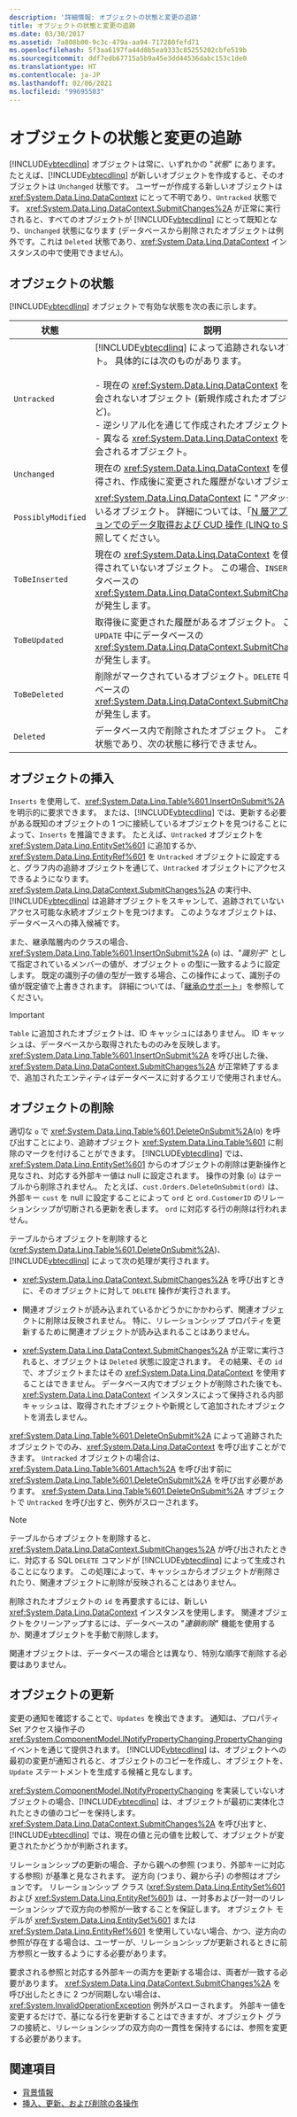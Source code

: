 ```yaml
---
description: '詳細情報: オブジェクトの状態と変更の追跡'
title: オブジェクトの状態と変更の追跡
ms.date: 03/30/2017
ms.assetid: 7a808b00-9c3c-479a-aa94-717280fefd71
ms.openlocfilehash: 5f3aa6197fa44d8b5ea9333c85255202cbfe519b
ms.sourcegitcommit: ddf7edb67715a5b9a45e3dd44536dabc153c1de0
ms.translationtype: HT
ms.contentlocale: ja-JP
ms.lasthandoff: 02/06/2021
ms.locfileid: "99695503"
---
```

# <a name="object-states-and-change-tracking"></a>オブジェクトの状態と変更の追跡

[!INCLUDE[vbtecdlinq](../../../../../../includes/vbtecdlinq-md.md)] オブジェクトは常に、いずれかの "*状態*" にあります。 たとえば、[!INCLUDE[vbtecdlinq](../../../../../../includes/vbtecdlinq-md.md)] が新しいオブジェクトを作成すると、そのオブジェクトは `Unchanged` 状態です。 ユーザーが作成する新しいオブジェクトは <xref:System.Data.Linq.DataContext> にとって不明であり、`Untracked` 状態です。 <xref:System.Data.Linq.DataContext.SubmitChanges%2A> が正常に実行されると、すべてのオブジェクトが [!INCLUDE[vbtecdlinq](../../../../../../includes/vbtecdlinq-md.md)] にとって既知となり、`Unchanged` 状態になります  (データベースから削除されたオブジェクトは例外です。これは `Deleted` 状態であり、<xref:System.Data.Linq.DataContext> インスタンスの中で使用できません)。

## <a name="object-states"></a>オブジェクトの状態

[!INCLUDE[vbtecdlinq](../../../../../../includes/vbtecdlinq-md.md)] オブジェクトで有効な状態を次の表に示します。

|状態|説明|
|-----------|-----------------|
|`Untracked`|[!INCLUDE[vbtecdlinq](../../../../../../includes/vbtecdlinq-md.md)] によって追跡されないオブジェクト。 具体的には次のものがあります。<br /><br /> -   現在の <xref:System.Data.Linq.DataContext> を通じて照会されないオブジェクト (新規作成されたオブジェクトなど)。<br />-   逆シリアル化を通じて作成されたオブジェクト<br />-   異なる <xref:System.Data.Linq.DataContext> を通じて照会されるオブジェクト。|
|`Unchanged`|現在の <xref:System.Data.Linq.DataContext> を使用して取得され、作成後に変更された履歴がないオブジェクト。|
|`PossiblyModified`|<xref:System.Data.Linq.DataContext> に "*アタッチ*" されているオブジェクト。 詳細については、「[N 層アプリケーションでのデータ取得および CUD 操作 (LINQ to SQL)](data-retrieval-and-cud-operations-in-n-tier-applications.md)」を参照してください。|
|`ToBeInserted`|現在の <xref:System.Data.Linq.DataContext> を使用して取得されていないオブジェクト。 この場合、`INSERT` 中にデータベースの <xref:System.Data.Linq.DataContext.SubmitChanges%2A> が発生します。|
|`ToBeUpdated`|取得後に変更された履歴があるオブジェクト。 この場合、`UPDATE` 中にデータベースの <xref:System.Data.Linq.DataContext.SubmitChanges%2A> が発生します。|
|`ToBeDeleted`|削除がマークされているオブジェクト。`DELETE` 中にデータベースの <xref:System.Data.Linq.DataContext.SubmitChanges%2A> が発生します。|
|`Deleted`|データベース内で削除されたオブジェクト。 これは最後の状態であり、次の状態に移行できません。|

## <a name="inserting-objects"></a>オブジェクトの挿入

`Inserts` を使用して、<xref:System.Data.Linq.Table%601.InsertOnSubmit%2A> を明示的に要求できます。 または、[!INCLUDE[vbtecdlinq](../../../../../../includes/vbtecdlinq-md.md)] では、更新する必要がある既知のオブジェクトの 1 つに接続しているオブジェクトを見つけることによって、`Inserts` を推論できます。 たとえば、`Untracked` オブジェクトを <xref:System.Data.Linq.EntitySet%601> に追加するか、<xref:System.Data.Linq.EntityRef%601> を `Untracked` オブジェクトに設定すると、グラフ内の追跡オブジェクトを通じて、`Untracked` オブジェクトにアクセスできるようになります。 <xref:System.Data.Linq.DataContext.SubmitChanges%2A> の実行中、[!INCLUDE[vbtecdlinq](../../../../../../includes/vbtecdlinq-md.md)] は追跡オブジェクトをスキャンして、追跡されていないアクセス可能な永続オブジェクトを見つけます。 このようなオブジェクトは、データベースへの挿入候補です。

また、継承階層内のクラスの場合、<xref:System.Data.Linq.Table%601.InsertOnSubmit%2A> (`o`) は、"*識別子*" として指定されているメンバーの値が、オブジェクト `o` の型に一致するように設定します。 既定の識別子の値の型が一致する場合、この操作によって、識別子の値が既定値で上書きされます。 詳細については、「[継承のサポート](inheritance-support.md)」を参照してください。

> [!IMPORTANT]
> `Table` に追加されたオブジェクトは、ID キャッシュにはありません。 ID キャッシュは、データベースから取得されたもののみを反映します。 <xref:System.Data.Linq.Table%601.InsertOnSubmit%2A> を呼び出した後、<xref:System.Data.Linq.DataContext.SubmitChanges%2A> が正常終了するまで、追加されたエンティティはデータベースに対するクエリで使用されません。

## <a name="deleting-objects"></a>オブジェクトの削除

適切な `o` で <xref:System.Data.Linq.Table%601.DeleteOnSubmit%2A>(o) を呼び出すことにより、追跡オブジェクト <xref:System.Data.Linq.Table%601> に削除のマークを付けることができます。 [!INCLUDE[vbtecdlinq](../../../../../../includes/vbtecdlinq-md.md)] では、<xref:System.Data.Linq.EntitySet%601> からのオブジェクトの削除は更新操作と見なされ、対応する外部キー値は null に設定されます。 操作の対象 (`o`) はテーブルから削除されません。 たとえば、`cust.Orders.DeleteOnSubmit(ord)` は、外部キー `cust` を null に設定することによって `ord` と `ord.CustomerID` のリレーションシップが切断される更新を表します。 `ord` に対応する行の削除は行われません。

テーブルからオブジェクトを削除すると (<xref:System.Data.Linq.Table%601.DeleteOnSubmit%2A>)、[!INCLUDE[vbtecdlinq](../../../../../../includes/vbtecdlinq-md.md)] によって次の処理が実行されます。

- <xref:System.Data.Linq.DataContext.SubmitChanges%2A> を呼び出すときに、そのオブジェクトに対して `DELETE` 操作が実行されます。

- 関連オブジェクトが読み込まれているかどうかにかかわらず、関連オブジェクトに削除は反映されません。 特に、リレーションシップ プロパティを更新するために関連オブジェクトが読み込まれることはありません。

- <xref:System.Data.Linq.DataContext.SubmitChanges%2A> が正常に実行されると、オブジェクトは `Deleted` 状態に設定されます。 その結果、その `id` で、オブジェクトまたはその <xref:System.Data.Linq.DataContext> を使用することはできません。 データベース内でオブジェクトが削除された後でも、<xref:System.Data.Linq.DataContext> インスタンスによって保持される内部キャッシュは、取得されたオブジェクトや新規として追加されたオブジェクトを消去しません。

<xref:System.Data.Linq.Table%601.DeleteOnSubmit%2A> によって追跡されたオブジェクトでのみ、<xref:System.Data.Linq.DataContext> を呼び出すことができます。 `Untracked` オブジェクトの場合は、<xref:System.Data.Linq.Table%601.Attach%2A> を呼び出す前に <xref:System.Data.Linq.Table%601.DeleteOnSubmit%2A> を呼び出す必要があります。 <xref:System.Data.Linq.Table%601.DeleteOnSubmit%2A> オブジェクトで `Untracked` を呼び出すと、例外がスローされます。

> [!NOTE]
> テーブルからオブジェクトを削除すると、<xref:System.Data.Linq.DataContext.SubmitChanges%2A> が呼び出されたときに、対応する SQL `DELETE` コマンドが [!INCLUDE[vbtecdlinq](../../../../../../includes/vbtecdlinq-md.md)] によって生成されることになります。 この処理によって、キャッシュからオブジェクトが削除されたり、関連オブジェクトに削除が反映されることはありません。
>
> 削除されたオブジェクトの `id` を再要求するには、新しい <xref:System.Data.Linq.DataContext> インスタンスを使用します。 関連オブジェクトをクリーンアップするには、データベースの "*連鎖削除*" 機能を使用するか、関連オブジェクトを手動で削除します。
>
> 関連オブジェクトは、データベースの場合とは異なり、特別な順序で削除する必要はありません。

## <a name="updating-objects"></a>オブジェクトの更新

変更の通知を確認することで、`Updates` を検出できます。 通知は、プロパティ Set アクセス操作子の <xref:System.ComponentModel.INotifyPropertyChanging.PropertyChanging> イベントを通じて提供されます。 [!INCLUDE[vbtecdlinq](../../../../../../includes/vbtecdlinq-md.md)] は、オブジェクトへの最初の変更が通知されると、オブジェクトのコピーを作成し、オブジェクトを、`Update` ステートメントを生成する候補と見なします。

<xref:System.ComponentModel.INotifyPropertyChanging> を実装していないオブジェクトの場合、[!INCLUDE[vbtecdlinq](../../../../../../includes/vbtecdlinq-md.md)] は、オブジェクトが最初に実体化されたときの値のコピーを保持します。 <xref:System.Data.Linq.DataContext.SubmitChanges%2A> を呼び出すと、[!INCLUDE[vbtecdlinq](../../../../../../includes/vbtecdlinq-md.md)] では、現在の値と元の値を比較して、オブジェクトが変更されたかどうかが判断されます。

リレーションシップの更新の場合、子から親への参照 (つまり、外部キーに対応する参照) が基準と見なされます。 逆方向 (つまり、親から子) の参照はオプションです。 リレーションシップ クラス (<xref:System.Data.Linq.EntitySet%601> および <xref:System.Data.Linq.EntityRef%601>) は、一対多および一対一のリレーションシップで双方向の参照が一致することを保証します。 オブジェクト モデルが <xref:System.Data.Linq.EntitySet%601> または <xref:System.Data.Linq.EntityRef%601> を使用していない場合、かつ、逆方向の参照が存在する場合は、ユーザーが、リレーションシップが更新されるときに前方参照と一致するようにする必要があります。

要求される参照と対応する外部キーの両方を更新する場合は、両者が一致する必要があります。 <xref:System.Data.Linq.DataContext.SubmitChanges%2A> を呼び出したときに 2 つが同期しない場合は、<xref:System.InvalidOperationException> 例外がスローされます。 外部キー値を変更するだけで、基になる行を更新することはできますが、オブジェクト グラフの接続と、リレーションシップの双方向の一貫性を保持するには、参照を変更する必要があります。

## <a name="see-also"></a>関連項目

- [背景情報](background-information.md)
- [挿入、更新、および削除の各操作](insert-update-and-delete-operations.md)
